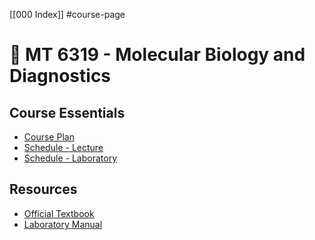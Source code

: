 [[000 Index]] #course-page

# 📓 MT 6319 - Molecular Biology and Diagnostics

## Course Essentials
- [Course Plan]()
- [Schedule - Lecture]()
- [Schedule - Laboratory]()

## Resources
- [Official Textbook]()
- [Laboratory Manual]()